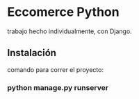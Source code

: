 # Eccomerce Python 

trabajo hecho individualmente, con Django.

## Instalación 

comando para correr el proyecto:
### python manage.py runserver
